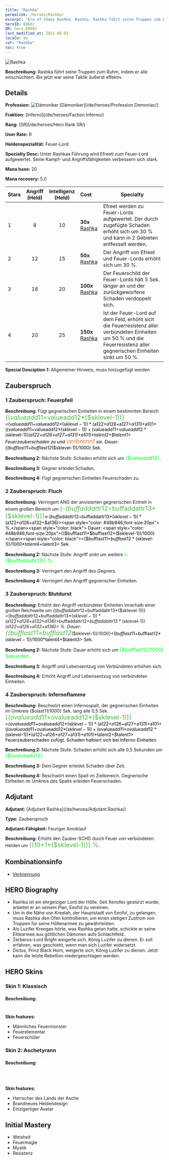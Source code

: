 ```yaml
---
title: "Rashka"
permalink: /heroes/Rashka/
excerpt: "Era of Chaos Rashka. Rashka. Rashka führt seine Truppen zum Ruhm, indem er alle einschüchtert. Bis jetzt war seine Taktik äußerst effektiv."
heroID: 60802
QR: hero_60802
last_modified_at: 2021-06-03
locale: de
ref: "Rashka"
toc: true
---
```

  ![Rashka](/images/h/h_Rashka.jpg)

 **Beschreibung:** Rashka führt seine Truppen zum Ruhm, indem er alle einschüchtert. Bis jetzt war seine Taktik äußerst effektiv.
## Details
 **Profession:** ![Dämoniker](/images/h/h_prof_9.png)  [Dämoniker](/de/heroes/Profession Demoniac/)

 **Fraktion:** [Inferno](/de/heroes/Faction Inferno/)

 **Rang:** [SR](/de/heroes/Hero Rank SR/)

 **User Rate:** R

 **Heldenspezialität:** Feuer-Lord

 **Specialty Desc:** Unter Rashkas Führung wird Efreeti zum Feuer-Lord aufgewertet. Seine Kampf- und Angriffsfähigkeiten verbessern sich stark.

 **Mana base:** 20

 **Mana recovery:** 5.0


  | Stars | Angriff (Held) | Intelligenz (Held) | Cost |     Specialty     |
  |---------|:---------------:|:---------------:|:--|--------------------|
  |    1    | 8 | 10 | **30x** [Rashka](/ItemsDE/her_384/) | Efreet werden zu Feuer-Lords aufgewertet. Der durch <Feuersturm> zugefügte Schaden erhöht sich um 30 % und kann in 2 Gebieten entfesselt werden. |
  |    2    | 12 | 15 | **50x** [Rashka](/ItemsDE/her_384/) | Der Angriff von Efreet und Feuer-Lords erhöht sich um 30 %. |
  |    3    | 16 | 20 | **100x** [Rashka](/ItemsDE/her_384/) | Der Feuerschild der Feuer-Lords hält 5 Sek. länger an und der zurückgeworfene Schaden verdoppelt sich. |
  |    4    | 20 | 25 | **150x** [Rashka](/ItemsDE/her_384/) | Ist der Feuer-Lord auf dem Feld, erhöht sich die Feuerresistenz aller verbündeten Einheiten um 50 % und die Feuerresistenz aller gegnerischen Einheiten sinkt um 50 %. |

 **Special Desciption 1:** Allgemeiner Hinweis, muss hinzugefügt werden

## Zauberspruch
### 1 Zauberspruch: Feuerpfeil
 **Beschreibung:** Fügt gegnerischen Einheiten in einem bestimmten Bereich <span style="color: #48b946;font-size:20px">{($valueadd11+$valueadd12*($sklevel-1))}</span><span style="color: black"><($valueadd11+$valueadd12*($sklevel-1))*($a122+$a126+$a127+$a131)+$a101+(($valueadd11+$valueadd12*($sklevel-1))+($valueadd11+$valueadd12*($sklevel-1))*($a122+$a126+$a127+$a131)+$a101)*$talent2+$talent1> Feuerzauberschaden zu und <span style="color: #e07c44;font-size:20px">verbrennt</span><span style="color: black"> sie. Dauer: {($bufflast11+$bufflast12*($sklevel-1))/1000} Sek.

 **Beschreibung 2:** Nächste Stufe: Schaden erhöht sich um <span style="color: #00ff22;font-size:16px">{$valueadd12}.</span><span style="color: black">

 **Beschreibung 3:** Gegner erleidet Schaden.

 **Beschreibung 4:** Fügt gegnerischen Einheiten Feuerschaden zu.

### 2 Zauberspruch: Fluch
 **Beschreibung:** Verringert ANG der anvisierten gegnerischen Einheit in einem großen Bereich um <span style="color: #48b946;font-size:20px">{-($buffaddattr12+$buffaddattr13*($sklevel-1))}</span><span style="color: black"><-($buffaddattr12+$buffaddattr13*($sklevel-1))*($a122+$a126+$a132+$a136)><span style="color: #48b946;font-size:20px"> %.</span><span style="color: black"> Dauer: <span style="color: #48b946;font-size:20px">{($bufflast11+$bufflast12*($sklevel-1))/1000}</span><span style="color: black"><($bufflast11+$bufflast12*($sklevel-1))/1000*$talent4+$talent3> Sek.

 **Beschreibung 2:** Nächste Stufe: Angriff sinkt um weitere <span style="color: #00ff22;font-size:16px">{-($buffaddattr13)} %.</span><span style="color: black">

 **Beschreibung 3:** Verringert den Angriff des Gegners.

 **Beschreibung 4:** Verringert den Angriff gegnerischer Einheiten.

### 3 Zauberspruch: Blutdurst
 **Beschreibung:** Erhöht den Angriff verbündeter Einheiten innerhalb einer großen Reichweite um {($buffaddattr12+$buffaddattr13*($sklevel-1))}<($buffaddattr12+$buffaddattr13*($sklevel-1))*($a122+$a126+$a132+$a136)> % und den Lebensentzug um {($buffaddattr22+$buffaddattr23*($sklevel-1))}<($buffaddattr12+$buffaddattr13*($sklevel-1))*($a122+$a126+$a132+$a136)> %. Dauer: <span style="color: #48b946;font-size:20px">{($bufflast11+$bufflast12*($sklevel-1))/1000}</span><span style="color: black"><($bufflast11+$bufflast12*($sklevel-1))/1000*$talent4+$talent3> Sek.

 **Beschreibung 2:** Nächste Stufe: Dauer erhöht sich um <span style="color: #00ff22;font-size:16px">{$bufflast12/1000} Sekunden.</span><span style="color: black">

 **Beschreibung 3:** Angriff und Lebensentzug von Verbündeten erhöhen sich.

 **Beschreibung 4:** Erhöht Angriff und Lebensentzug von verbündeten Einheiten.

### 4 Zauberspruch: Infernoflamme
 **Beschreibung:** Beschwört einen Infernospalt, der gegnerischen Einheiten im Umkreis {$olast11/1000} Sek. lang alle 0,5 Sek. <span style="color: #48b946;font-size:20px">{($ovalueadd11+$ovalueadd12*($sklevel-1))}</span><span style="color: black"><($ovalueadd11+$ovalueadd12*($sklevel-1))*($a122+$a126+$a127+$a131)+$a101+(($ovalueadd11+$ovalueadd12*($sklevel-1))+($ovalueadd11+$ovalueadd12*($sklevel-1))*($a122+$a126+$a127+$a131)+$a101)*$talent2+$talent1> Feuerzauberschaden zufügt. Schaden halbiert sich bei Inferno-Einheiten.

 **Beschreibung 2:** Nächste Stufe: Schaden erhöht sich alle 0,5 Sekunden um <span style="color: #00ff22;font-size:16px">{$ovalueadd12}.</span><span style="color: black">

 **Beschreibung 3:** Dein Gegner erleidet Schaden über Zeit.

 **Beschreibung 4:** Beschwört einen Spalt im Zielbereich. Gegnerische Einheiten im Umkreis des Spalts erleiden Feuerschaden.


## Adjutant

 **Adjutant:**  [Adjutant Rashka](/de/heroes/Adjutant Rashka/) 

 **Type:**  Zauberspruch 

 **Adjutant-Fähigkeit:**  Feuriger Amoklauf 

 **Beschreibung:** Erhöht den Zauber-SCHD durch Feuer von verbündeten Helden um <span style="color: #48b946;font-size:20px">{(10+1*($sklevel-1))} %</span><span style="color: black">.

## Kombinationsinfo

* [Verbrennung](/de/combination/Verbrennung/) 

## HERO Biography
   - Rashka ist ein ehrgeiziger Lord der Hölle. Seit Xenofex gestürzt wurde, arbeitet er an seinem Plan, Eeofol zu vereinen.
   - Um in die Nähe von Kreelah, der Hauptstadt von Eeofol, zu gelangen, muss Rashka den Ofen kontrollieren, um einen stetigen Zustrom von Truppen für seine Höllenarmee zu gewährleisten.
   - Als Luzifer Kreegan hörte, was Rashka getan hatte, schickte er seine Elitearmee aus göttlichen Dämonen aufs Schlachtfeld.
   - Zerberus-Lord Bright weigerte sich, König Luzifer zu dienen. Er soll erfahren, was geschieht, wenn man sich Luzifer widersetzt.
   - Dictus, Prinz Black Horn, weigerte sich, König Luzifer zu dienen. Jetzt kann die letzte Rebellion niedergeschlagen werden.

## HERO Skins
### Skin 1: **Klassisch**

 **Beschreibung:** <span style="color: #ffffff;font-size:20px">Diese Flammen haben mir den Weg zum Sieg geebnet.</span>

 **Skin features:** 

   - Männliches Feuermonster
   - Feuerelementar
   - Feuerschüler

### Skin 2: **Aschetyrann**

 **Beschreibung:** <span style="color: #ffffff;font-size:20px">Rashka herrschte mit eiserner Faust über das Land der Asche, der neue Name Erathias nach seinem Untergang.</span>

 **Skin features:** 

   - Herrscher des Lands der Asche
   - Brandneues Heldendesign
   - Einzigartiger Avatar


## Initial Mastery
   - Weisheit
   - Feuermagie
   - Mystik
   - Resistenz
